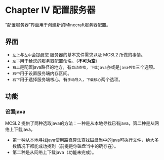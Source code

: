 # Chapter IV 配置服务器
“配置服务器”界面用于创建新的Minecraft服务器配置。

## 界面
- `左上`与`左中`会提醒您 服务器的基本文件需求以及 MCSL2 所做的事情。
- `左下`用于给您的服务器配置命名。（<b>不可为空</b>）  
- `右上`是配置java路径的地方，有`自动查找`，`下载java`亦或是`java列表`三个选项。
- `右中`用于设置服务端内存区间。
- `右下`用于选择服务端核心，有`手动导入`，`下载核心`两个选项。
## 功能
### 设置java
MCSL2 提供了两种选取java的方法：一种是从本地寻找已有java，第二种是从网络上下载java。  
- 第一种从本地寻找java使用路径算法查找磁盘当中的java可执行文件，绝大多数情况下都能成功找到（前提是你磁盘当中的确存在）。
- 第二种是从网络上下载java（功能未完成）。
